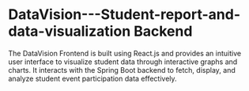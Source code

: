 # DataVision---Student-report-and-data-visualization Backend


The DataVision Frontend is built using React.js and provides an intuitive user interface to visualize student data through interactive graphs and charts. It interacts with the Spring Boot backend to fetch, display, and analyze student event participation data effectively.
